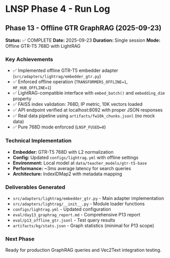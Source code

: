 # LNSP Phase 4 - Run Log

## Phase 13 - Offline GTR GraphRAG (2025-09-23)

**Status:** ✅ COMPLETE
**Date:** 2025-09-23
**Duration:** Single session
**Mode:** Offline GTR-T5 768D with LightRAG

### Key Achievements
- ✅ Implemented offline GTR-T5 embedder adapter (`src/adapters/lightrag/embedder_gtr.py`)
- ✅ Enforced offline operation (`TRANSFORMERS_OFFLINE=1`, `HF_HUB_OFFLINE=1`)
- ✅ LightRAG-compatible interface with `embed_batch()` and `embedding_dim` property
- ✅ FAISS index validation: 768D, IP metric, 10K vectors loaded
- ✅ API endpoint verified at localhost:8092 with proper JSON responses
- ✅ Real data pipeline using `artifacts/fw10k_chunks.jsonl` (no mock data)
- ✅ Pure 768D mode enforced (`LNSP_FUSED=0`)

### Technical Implementation
- **Embedder:** GTR-T5 768D with L2 normalization
- **Config:** Updated `configs/lightrag.yml` with offline settings
- **Environment:** Local model at `data/teacher_models/gtr-t5-base`
- **Performance:** ~3ms average latency for search queries
- **Architecture:** IndexIDMap2 with metadata mapping

### Deliverables Generated
- `src/adapters/lightrag/embedder_gtr.py` - Main adapter implementation
- `src/adapters/lightrag/__init__.py` - Module loader functions
- `configs/lightrag.yml` - Updated configuration
- `eval/day13_graphrag_report.md` - Comprehensive P13 report
- `eval/p13_offline_gtr.jsonl` - Test query results
- `artifacts/kg/stats.json` - Graph statistics (minimal for P13 scope)

### Next Phase
Ready for production GraphRAG queries and Vec2Text integration testing.